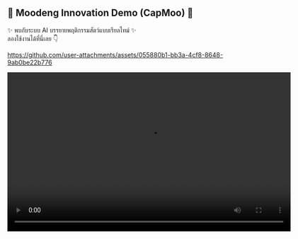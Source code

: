 ## 🚀 Moodeng Innovation Demo (CapMoo) 🦛

✨ พบกับระบบ AI บรรยายพฤติกรรมสัตว์แบบเรียลไทม์ ✨  
ลองใช้งานได้ที่นี่เลย 👇  


https://github.com/user-attachments/assets/055880b1-bb3a-4cf8-8648-9ab0be22b776

<video controls width="640" height="360">
  <source src="./Cap-Moo-Demo.mp4" type="video/mp4">
  Your browser doesn’t support the <code>&lt;video&gt;</code> tag.
</video>



